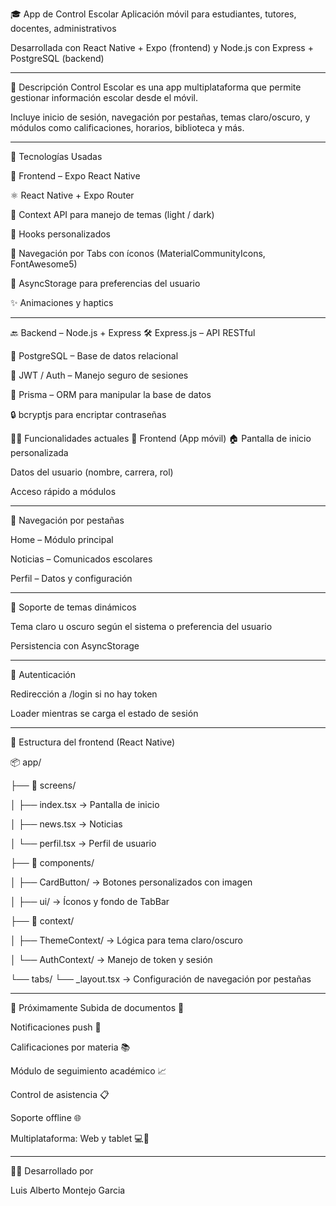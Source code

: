 🎓 App de Control Escolar
Aplicación móvil para estudiantes, tutores, docentes, administrativos

Desarrollada con React Native + Expo (frontend) y Node.js con Express + PostgreSQL (backend)
_______________________________________________________________________________________
📱 Descripción
Control Escolar es una app multiplataforma que permite gestionar información escolar desde el móvil.

Incluye inicio de sesión, navegación por pestañas, temas claro/oscuro, y módulos como calificaciones, horarios, biblioteca y más.
_______________________________________________________________________________________
🚀 Tecnologías Usadas

🧩 Frontend – Expo React Native

⚛️ React Native + Expo Router

🎨 Context API para manejo de temas (light / dark)

🧠 Hooks personalizados

📱 Navegación por Tabs con íconos (MaterialCommunityIcons, FontAwesome5)

💾 AsyncStorage para preferencias del usuario

✨ Animaciones y haptics
_______________________________________________________________________________________
🔙 Backend – Node.js + Express
🛠️ Express.js – API RESTful

🐘 PostgreSQL – Base de datos relacional

🔐 JWT / Auth – Manejo seguro de sesiones

🧬 Prisma – ORM para manipular la base de datos

🔒 bcryptjs para encriptar contraseñas

🧑‍🎓 Funcionalidades actuales
📲 Frontend (App móvil)
🏠 Pantalla de inicio personalizada

Datos del usuario (nombre, carrera, rol)

Acceso rápido a módulos
_______________________________________________________________________________________
🧭 Navegación por pestañas

Home – Módulo principal

Noticias – Comunicados escolares

Perfil – Datos y configuración
_______________________________________________________________________________________
🎨 Soporte de temas dinámicos

Tema claro u oscuro según el sistema o preferencia del usuario

Persistencia con AsyncStorage
_______________________________________________________________________________________
🔐 Autenticación

Redirección a /login si no hay token

Loader mientras se carga el estado de sesión


_____________________________________________________________________________________


📁 Estructura del frontend (React Native)

📦 app/

├── 📁 screens/

│   ├── index.tsx            → Pantalla de inicio

│   ├── news.tsx             → Noticias

│   └── perfil.tsx           → Perfil de usuario

├── 📁 components/

│   ├── CardButton/          → Botones personalizados con imagen

│   ├── ui/                  → Íconos y fondo de TabBar

├── 📁 context/

│   ├── ThemeContext/        → Lógica para tema claro/oscuro

│   └── AuthContext/         → Manejo de token y sesión

└── tabs/
    └── _layout.tsx          → Configuración de navegación por pestañas

_____________________________________________________________________________________

    
🔭 Próximamente
 Subida de documentos 📄

 Notificaciones push 🔔

 Calificaciones por materia 📚

 Módulo de seguimiento académico 📈

 Control de asistencia 📋

 Soporte offline 🌐

 Multiplataforma: Web y tablet 💻📱

_____________________________________________________________________________________

 👨‍💻 Desarrollado por 
 
Luis Alberto Montejo Garcia
